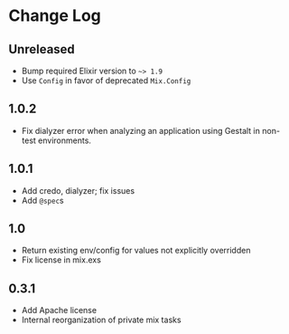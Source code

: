 Change Log
==========

## Unreleased

* Bump required Elixir version to `~> 1.9`
* Use `Config` in favor of deprecated `Mix.Config`

## 1.0.2

* Fix dialyzer error when analyzing an application using Gestalt in
  non-test environments.

## 1.0.1

* Add credo, dialyzer; fix issues
* Add `@spec`s

## 1.0

* Return existing env/config for values not explicitly overridden
* Fix license in mix.exs

## 0.3.1

* Add Apache license
* Internal reorganization of private mix tasks
